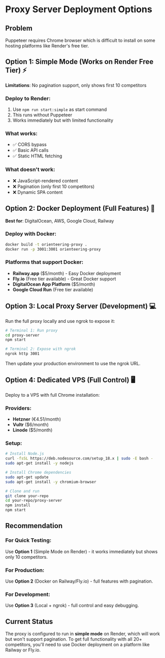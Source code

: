 # Proxy Server Deployment Options

## Problem
Puppeteer requires Chrome browser which is difficult to install on some hosting platforms like Render's free tier.

## Option 1: Simple Mode (Works on Render Free Tier) ⚡
**Limitations**: No pagination support, only shows first 10 competitors

### Deploy to Render:
1. Use `npm run start:simple` as start command
2. This runs without Puppeteer
3. Works immediately but with limited functionality

### What works:
- ✅ CORS bypass
- ✅ Basic API calls
- ✅ Static HTML fetching

### What doesn't work:
- ❌ JavaScript-rendered content
- ❌ Pagination (only first 10 competitors)
- ❌ Dynamic SPA content

## Option 2: Docker Deployment (Full Features) 🐳
**Best for**: DigitalOcean, AWS, Google Cloud, Railway

### Deploy with Docker:
```bash
docker build -t orienteering-proxy .
docker run -p 3001:3001 orienteering-proxy
```

### Platforms that support Docker:
- **Railway.app** ($5/month) - Easy Docker deployment
- **Fly.io** (Free tier available) - Great Docker support
- **DigitalOcean App Platform** ($5/month)
- **Google Cloud Run** (Free tier available)

## Option 3: Local Proxy Server (Development) 💻
Run the full proxy locally and use ngrok to expose it:

```bash
# Terminal 1: Run proxy
cd proxy-server
npm start

# Terminal 2: Expose with ngrok
ngrok http 3001
```

Then update your production environment to use the ngrok URL.

## Option 4: Dedicated VPS (Full Control) 🖥️
Deploy to a VPS with full Chrome installation:

### Providers:
- **Hetzner** (€4.51/month)
- **Vultr** ($6/month)
- **Linode** ($5/month)

### Setup:
```bash
# Install Node.js
curl -fsSL https://deb.nodesource.com/setup_18.x | sudo -E bash -
sudo apt-get install -y nodejs

# Install Chrome dependencies
sudo apt-get update
sudo apt-get install -y chromium-browser

# Clone and run
git clone your-repo
cd your-repo/proxy-server
npm install
npm start
```

## Recommendation

### For Quick Testing:
Use **Option 1** (Simple Mode on Render) - it works immediately but shows only 10 competitors.

### For Production:
Use **Option 2** (Docker on Railway/Fly.io) - full features with pagination.

### For Development:
Use **Option 3** (Local + ngrok) - full control and easy debugging.

## Current Status
The proxy is configured to run in **simple mode** on Render, which will work but won't support pagination. To get full functionality with all 20+ competitors, you'll need to use Docker deployment on a platform like Railway or Fly.io.